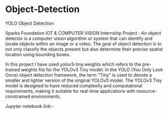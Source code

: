# Object-Detection
 
 
 YOLO Object Detection:
 
Sparks Foundation IOT & COMPUTER VISION Internship Project : An object detector is a computer vision algorithm or system that can identify and locate objects within an image or a video. The goal of object detection is to not only classify the objects present but also determine their precise spatial location using bounding boxes. 

In this project I have used yolov3-tiny.weights which  refers to the pre-trained weights file for the YOLOv3 Tiny model. In the YOLO (You Only Look Once) object detection framework, the term "Tiny" is used to denote a smaller and lighter version of the original YOLOv3 model. The YOLOv3 Tiny model is designed to have reduced complexity and computational requirements, making it suitable for real-time applications with resource-constrained environments.

Jupyter notebook link:-


